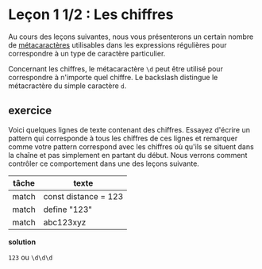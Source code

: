 # Leçon 1 1/2 : Les chiffres

Au cours des leçons suivantes, nous vous présenterons un certain nombre de [métacaractères](https://fr.wikipedia.org/wiki/M%C3%A9tacaract%C3%A8re) utilisables dans les expressions régulières pour correspondre à un type de caractère particulier.

Concernant les chiffres, le métacaractère `\d` peut être utilisé pour correspondre à n'importe quel chiffre. Le backslash distingue le métacractère du simple caractère `d`.

## exercice

Voici quelques lignes de texte contenant des chiffres. Essayez d'écrire un pattern qui corresponde à tous les chiffres de ces lignes et remarquer comme votre pattern correspond avec les chiffres où qu'ils se situent dans la chaîne et pas simplement en partant du début. Nous verrons comment contrôler ce comportement dans une des leçons suivante.

| tâche | texte                |
| ----- | -------------------- |
| match | const distance = 123 |
| match | define "123"         |
| match | abc123xyz            |

**solution**

`123` ou `\d\d\d`
